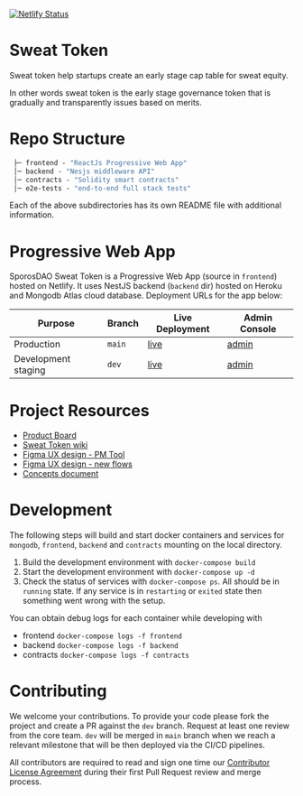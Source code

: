 [![Netlify Status](https://api.netlify.com/api/v1/badges/1ae6fac2-3c79-42ad-9f3f-8a8e6122d734/deploy-status)](https://app.netlify.com/projects/sporosdaoapp-main/deploys)

# Sweat Token

Sweat token help startups create an early stage cap table for sweat equity.

In other words sweat token is the early stage governance token that is gradually and transparently issues based on merits.

# Repo Structure

```ml
 ├─ frontend - "ReactJs Progressive Web App"
 │─ backend - "Nesjs middleware API"
 │─ contracts - "Solidity smart contracts"
 │─ e2e-tests - "end-to-end full stack tests"

```

Each of the above subdirectories has its own README file with additional information.

# Progressive Web App

SporosDAO Sweat Token is a Progressive Web App (source in `frontend`) hosted on Netlify. 
It uses NestJS backend (`backend` dir) hosted on Heroku and Mongodb Atlas cloud database. Deployment URLs for the app below:

| Purpose | Branch | Live Deployment | Admin Console |
|---------|--------|-----------------|---------------|
| Production | `main` | [live](https://sporosdaoapp-main.netlify.app/) | [admin](https://app.netlify.com/sites/sporosdaoapp-main/overview) |
| Development staging | `dev` | [live](https://sporosdaoapp-dev.netlify.app/) | [admin](https://app.netlify.com/sites/sporosdaoapp-dev/overview) |


# Project Resources

- [Product Board](https://github.com/orgs/SporosDAO/projects/2)
- [Sweat Token wiki](https://github.com/SporosDAO/sweat-token/wiki)
- [Figma UX design - PM Tool](https://www.figma.com/file/4V3DBa9tF69vo1DWkR3jpB/SweatTokenV2?node-id=0%3A1)
- [Figma UX design - new flows](https://www.figma.com/file/HjgPX0qjMYgvDjeliS4EwD/Sporos-DAO-App)
- [Concepts document](https://docs.google.com/document/d/1NA3czMIlXwXscIGnxf-IwOGBfgX03HJEUQWb-YxOybc/edit#heading=h.eqtjaae3omvc)

# Development

The following steps will build and start docker containers and services for `mongodb`, `frontend`, `backend` and `contracts` mounting on the local directory.

1. Build the development environment with `docker-compose build`
1. Start the development environment with `docker-compose up -d`
1. Check the status of services with `docker-compose ps`. All should be in `running` state. If any service is in `restarting` or `exited` state then something went wrong with the setup.

You can obtain debug logs for each container while developing with
- frontend `docker-compose logs -f frontend`
- backend `docker-compose logs -f backend`
- contracts `docker-compose logs -f contracts`


# Contributing

We welcome your contributions. To provide your code please fork the project and create a PR against the `dev` branch.
Request at least one review from the core team.
`dev` will be merged in `main` branch when we reach a relevant milestone that will be then deployed via the CI/CD pipelines.

All contributors are required to read and sign one time our [Contributor License Agreement](CLA.md) during their first Pull Request review and merge process.
